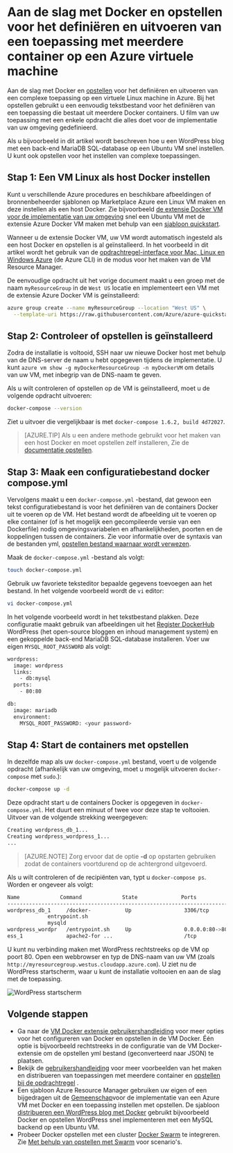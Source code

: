 <properties
   pageTitle="Docker en opstellen op een virtuele machine | Microsoft Azure"
   description="Korte inleiding tot het werken met de opstel- en Docker op Linux virtuele machines in Azure"
   services="virtual-machines-linux"
   documentationCenter=""
   authors="iainfoulds"
   manager="timlt"
   editor=""
   tags="azure-resource-manager"/>

<tags
   ms.service="virtual-machines-linux"
   ms.devlang="NA"
   ms.topic="article"
   ms.tgt_pltfrm="vm-linux"
   ms.workload="infrastructure-services"
   ms.date="09/22/2016"
   ms.author="iainfou"/>

# <a name="get-started-with-docker-and-compose-to-define-and-run-a-multi-container-application-on-an-azure-virtual-machine"></a>Aan de slag met Docker en opstellen voor het definiëren en uitvoeren van een toepassing met meerdere container op een Azure virtuele machine

Aan de slag met Docker en [opstellen](http://github.com/docker/compose) voor het definiëren en uitvoeren van een complexe toepassing op een virtuele Linux machine in Azure. Bij het opstellen gebruikt u een eenvoudig tekstbestand voor het definiëren van een toepassing die bestaat uit meerdere Docker containers. U film van uw toepassing met een enkele opdracht die alles doet voor de implementatie van uw omgeving gedefinieerd. 

Als u bijvoorbeeld in dit artikel wordt beschreven hoe u een WordPress blog met een back-end MariaDB SQL-database op een Ubuntu VM snel instellen. U kunt ook opstellen voor het instellen van complexe toepassingen.


## <a name="step-1-set-up-a-linux-vm-as-a-docker-host"></a>Stap 1: Een VM Linux als host Docker instellen

Kunt u verschillende Azure procedures en beschikbare afbeeldingen of bronnenbeheerder sjablonen op Marketplace Azure een Linux VM maken en deze instellen als een host Docker. Zie bijvoorbeeld [de extensie Docker VM voor de implementatie van uw omgeving](virtual-machines-linux-dockerextension.md) snel een Ubuntu VM met de extensie Azure Docker VM maken met behulp van een [sjabloon quickstart](https://github.com/Azure/azure-quickstart-templates/tree/master/docker-simple-on-ubuntu). 

Wanneer u de extensie Docker VM, uw VM wordt automatisch ingesteld als een host Docker en opstellen is al geïnstalleerd. In het voorbeeld in dit artikel wordt het gebruik van de [opdrachtregel-interface voor Mac, Linux en Windows Azure](../xplat-cli-install.md) (de Azure CLI) in de modus voor het maken van de VM Resource Manager.

De eenvoudige opdracht uit het vorige document maakt u een groep met de naam `myResourceGroup` in de `West US` locatie en implementeert een VM met de extensie Azure Docker VM is geïnstalleerd:

```bash
azure group create --name myResourceGroup --location "West US" \
  --template-uri https://raw.githubusercontent.com/Azure/azure-quickstart-templates/master/docker-simple-on-ubuntu/azuredeploy.json
```

## <a name="step-2-verify-that-compose-is-installed"></a>Stap 2: Controleer of opstellen is geïnstalleerd

Zodra de installatie is voltooid, SSH naar uw nieuwe Docker host met behulp van de DNS-server de naam u hebt opgegeven tijdens de implementatie. U kunt `azure vm show -g myDockerResourceGroup -n myDockerVM` om details van uw VM, met inbegrip van de DNS-naam te geven.

Als u wilt controleren of opstellen op de VM is geïnstalleerd, moet u de volgende opdracht uitvoeren:

```bash
docker-compose --version
```

Ziet u uitvoer die vergelijkbaar is met `docker-compose 1.6.2, build 4d72027`.

>[AZURE.TIP] Als u een andere methode gebruikt voor het maken van een host Docker en moet opstellen zelf installeren, Zie de [documentatie opstellen](https://github.com/docker/compose/blob/882dc673ce84b0b29cd59b6815cb93f74a6c4134/docs/install.md).


## <a name="step-3-create-a-docker-composeyml-configuration-file"></a>Stap 3: Maak een configuratiebestand docker compose.yml

Vervolgens maakt u een `docker-compose.yml` -bestand, dat gewoon een tekst configuratiebestand is voor het definiëren van de containers Docker uit te voeren op de VM. Het bestand wordt de afbeelding uit te voeren op elke container (of is het mogelijk een gecompileerde versie van een Dockerfile) nodig omgevingsvariabelen en afhankelijkheden, poorten en de koppelingen tussen de containers. Zie voor informatie over de syntaxis van de bestanden yml, [opstellen bestand waarnaar wordt verwezen](http://docs.docker.com/compose/yml/).

Maak de `docker-compose.yml` -bestand als volgt:

```bash
touch docker-compose.yml
```

Gebruik uw favoriete teksteditor bepaalde gegevens toevoegen aan het bestand. In het volgende voorbeeld wordt de `vi` editor:

```bash
vi docker-compose.yml
```

In het volgende voorbeeld wordt in het tekstbestand plakken. Deze configuratie maakt gebruik van afbeeldingen uit het [Register DockerHub](https://registry.hub.docker.com/_/wordpress/) WordPress (het open-source bloggen en inhoud management system) en een gekoppelde back-end MariaDB SQL-database installeren. Voer uw eigen `MYSQL_ROOT_PASSWORD` als volgt:

```bash
wordpress:
  image: wordpress
  links:
    - db:mysql
  ports:
    - 80:80

db:
  image: mariadb
  environment:
    MYSQL_ROOT_PASSWORD: <your password>
```

## <a name="step-4-start-the-containers-with-compose"></a>Stap 4: Start de containers met opstellen

In dezelfde map als uw `docker-compose.yml` bestand, voert u de volgende opdracht (afhankelijk van uw omgeving, moet u mogelijk uitvoeren `docker-compose` met `sudo`.):

```bash
docker-compose up -d

```

Deze opdracht start u de containers Docker is opgegeven in `docker-compose.yml`. Het duurt een minuut of twee voor deze stap te voltooien. Uitvoer van de volgende strekking weergegeven:

```bash
Creating wordpress_db_1...
Creating wordpress_wordpress_1...
...
```

>[AZURE.NOTE] Zorg ervoor dat de optie **-d** op opstarten gebruiken zodat de containers voortdurend op de achtergrond uitgevoerd.

Als u wilt controleren of de recipiënten van, typt u `docker-compose ps`. Worden er ongeveer als volgt:

```bash
Name             Command             State              Ports
-------------------------------------------------------------------------
wordpress_db_1     /docker-           Up                 3306/tcp
             entrypoint.sh
             mysqld
wordpress_wordpr   /entrypoint.sh     Up                 0.0.0.0:80->80
ess_1              apache2-for ...                       /tcp
```

U kunt nu verbinding maken met WordPress rechtstreeks op de VM op poort 80. Open een webbrowser en typ de DNS-naam van uw VM (zoals `http://myresourcegroup.westus.cloudapp.azure.com`). U ziet nu de WordPress startscherm, waar u kunt de installatie voltooien en aan de slag met de toepassing.

![WordPress startscherm][wordpress_start]


## <a name="next-steps"></a>Volgende stappen

* Ga naar de [VM Docker extensie gebruikershandleiding](https://github.com/Azure/azure-docker-extension/blob/master/README.md) voor meer opties voor het configureren van Docker en opstellen in de VM Docker. Één optie is bijvoorbeeld rechtstreeks in de configuratie van de VM Docker-extensie om de opstellen yml bestand (geconverteerd naar JSON) te plaatsen.
* Bekijk de [gebruikershandleiding](http://docs.docker.com/compose/) voor meer voorbeelden van het maken en distribueren van toepassingen met meerdere container en [opstellen bij de opdrachtregel](http://docs.docker.com/compose/reference/) .
* Een sjabloon Azure Resource Manager gebruiken uw eigen of een bijgedragen uit de [Gemeenschap](https://azure.microsoft.com/documentation/templates/)voor de implementatie van een Azure VM met Docker en een toepassing instellen met opstellen. De sjabloon [distribueren een WordPress blog met Docker](https://github.com/Azure/azure-quickstart-templates/tree/master/docker-wordpress-mysql) gebruikt bijvoorbeeld Docker en opstellen WordPress snel implementeren met een MySQL backend op een Ubuntu VM.
* Probeer Docker opstellen met een cluster [Docker Swarm](virtual-machines-linux-docker-swarm.md) te integreren. Zie [Met behulp van opstellen met Swarm](https://docs.docker.com/compose/swarm/) voor scenario's.

<!--Image references-->

[wordpress_start]: ./media/virtual-machines-linux-docker-compose-quickstart/WordPress.png
